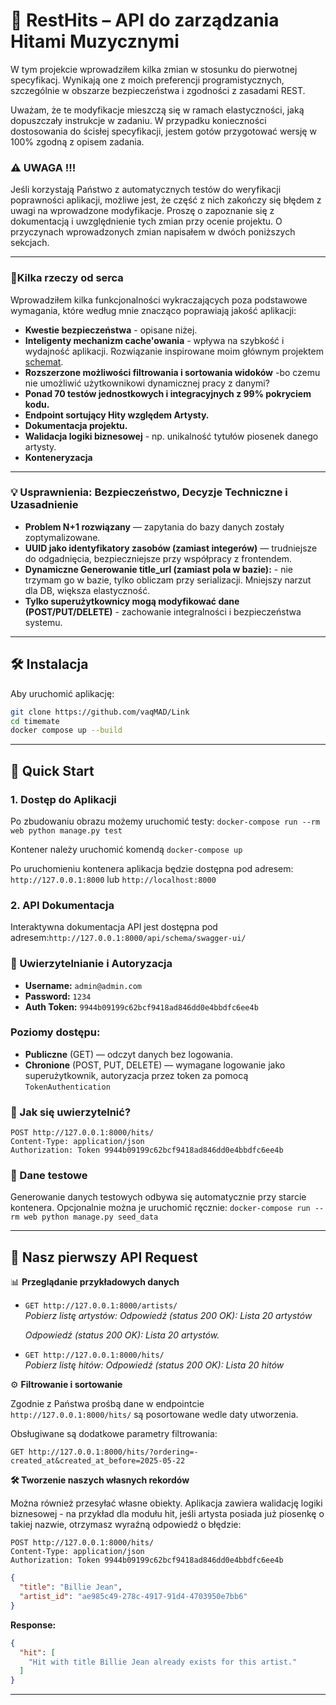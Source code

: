 # 🎵 RestHits – API do zarządzania Hitami Muzycznymi

W tym projekcie wprowadziłem kilka zmian w stosunku do pierwotnej specyfikacj. Wynikają one z moich preferencji
programistycznych, szczególnie w obszarze bezpieczeństwa i zgodności z zasadami REST.

Uważam, że te modyfikacje
mieszczą się w ramach elastyczności, jaką dopuszczały instrukcje w zadaniu. W przypadku konieczności dostosowania do
ścisłej
specyfikacji, jestem gotów przygotować wersję w 100% zgodną z opisem zadania.

### ⚠️ UWAGA !!!

Jeśli korzystają Państwo z automatycznych testów do weryfikacji poprawności aplikacji, możliwe jest, że część z nich
zakończy się błędem z uwagi na wprowadzone modyfikacje. Proszę o zapoznanie się z dokumentacją i uwzględnienie tych
zmian przy ocenie projektu.
O przyczynach wprowadzonych zmian napisałem w dwóch poniższych sekcjach.

---

### 💚Kilka rzeczy od serca

Wprowadziłem kilka funkcjonalności wykraczających poza podstawowe wymagania, które według mnie znacząco poprawiają jakość aplikacji:

* **Kwestie bezpieczeństwa** - opisane niżej.
* **Inteligenty mechanizm cache'owania** - wpływa na szybkość i wydajność aplikacji. Rozwiązanie inspirowane moim głównym projektem [schemat](https://imgur.com/ejYuZhe).
* **Rozszerzone możliwości filtrowania i sortowania widoków** -bo czemu nie umożliwić użytkownikowi dynamicznej pracy z danymi?
* **Ponad 70 testów jednostkowych i integracyjnych z 99% pokryciem kodu.**
* **Endpoint sortujący Hity względem Artysty.**
* **Dokumentacja projektu.**
* **Walidacja logiki biznesowej** - np. unikalność tytułów piosenek danego artysty.
* **Konteneryzacja**

---

### 💡 Usprawnienia: Bezpieczeństwo, Decyzje Techniczne i Uzasadnienie

- **Problem N+1 rozwiązany** — zapytania do bazy danych zostały zoptymalizowane.
- **UUID jako identyfikatory zasobów (zamiast integerów)** — trudniejsze do odgadnięcia, bezpieczniejsze przy współpracy z frontendem.
- **Dynamiczne Generowanie title_url (zamiast pola w bazie):** - nie trzymam go w bazie, tylko obliczam przy serializacji. Mniejszy narzut dla DB, większa elastyczność.
- **Tylko superużytkownicy mogą modyfikować dane (POST/PUT/DELETE)** - zachowanie integralności i bezpieczeństwa systemu.

---

## 🛠️ Instalacja

Aby uruchomić aplikację:
```bash
git clone https://github.com/vaqMAD/Link
cd timemate
docker compose up --build
```

---

## 🚀 Quick Start

### 1. Dostęp do Aplikacji

Po zbudowaniu obrazu możemy uruchomić testy: `docker-compose run --rm web python manage.py test`

Kontener należy uruchomić komendą `docker-compose up`

Po uruchomieniu kontenera aplikacja będzie dostępna pod adresem:
`http://127.0.0.1:8000` lub `http://localhost:8000`

### 2. API Dokumentacja

Interaktywna dokumentacja API jest dostępna pod adresem:`http://127.0.0.1:8000/api/schema/swagger-ui/`

### 🔑 Uwierzytelnianie i Autoryzacja

- **Username:** `admin@admin.com`
- **Password:** `1234`
- **Auth Token:** `9944b09199c62bcf9418ad846dd0e4bbdfc6ee4b`

### Poziomy dostępu:
- **Publiczne** (GET) — odczyt danych bez logowania.
- **Chronione** (POST, PUT, DELETE) — wymagane logowanie jako superużytkownik, autoryzacja przez token za pomocą `TokenAuthentication`

### 🔐 Jak się uwierzytelnić?

```http
POST http://127.0.0.1:8000/hits/
Content-Type: application/json
Authorization: Token 9944b09199c62bcf9418ad846dd0e4bbdfc6ee4b
```

### 🌱 Dane testowe

Generowanie danych testowych odbywa się automatycznie przy starcie kontenera. Opcjonalnie można je uruchomić ręcznie:
 `docker-compose run --rm web python manage.py seed_data`

---

## 📡 Nasz pierwszy API Request
📊 **Przeglądanie przykładowych danych**
- `GET http://127.0.0.1:8000/artists/`  
  _Pobierz listę artystów: Odpowiedź (status 200 OK): Lista 20 artystów_

  _Odpowiedź (status 200 OK): Lista 20 artystów._
- `GET http://127.0.0.1:8000/hits/`  
  _Pobierz listę hitów: Odpowiedź (status 200 OK): Lista 20 hitów_

⚙️ **Filtrowanie i sortowanie**

Zgodnie z Państwa prośbą dane w endpointcie `http://127.0.0.1:8000/hits/` są posortowane wedle daty utworzenia.

Obsługiwane są dodatkowe parametry filtrowania:
```http
GET http://127.0.0.1:8000/hits/?ordering=-created_at&created_at_before=2025-05-22
```

**🛠 Tworzenie naszych własnych rekordów**

Można również przesyłać własne obiekty. Aplikacja zawiera walidację logiki biznesowej - na przykład dla modułu hit,
jeśli artysta posiada już piosenkę o takiej nazwie, otrzymasz wyraźną odpowiedź o błędzie:

```http
POST http://127.0.0.1:8000/hits/
Content-Type: application/json
Authorization: Token 9944b09199c62bcf9418ad846dd0e4bbdfc6ee4b
```

```json
{
  "title": "Billie Jean",
  "artist_id": "ae985c49-278c-4917-91d4-4703950e7bb6"
}
```

**Response:**

```json
{
  "hit": [
    "Hit with title Billie Jean already exists for this artist."
  ]
}
```

---
